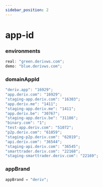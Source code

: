 ```yaml
---
sidebar_position: 2
---
```


# app-id

### environments

```js
real: "green.derivws.com";
demo: "blue.derivws.com";
```

### domainAppId

```js
"deriv.app": "16929";
"app.deriv.com": "16929";
"staging-app.deriv.com": "16303";
"app.deriv.me": "1411";
"staging-app.deriv.me": "1411";
"app.deriv.be": "30767";
"staging-app.deriv.be": "31186";
"binary.com": "1";
"test-app.deriv.com": "51072";
"p2p.deriv.com": "61859";
"staging-p2p.deriv.com": "62019";
"api.deriv.com": "36544";
"staging-api.deriv.com": "36545";
"smarttrader.deriv.com": "22168";
"staging-smarttrader.deriv.com": "22169";
```

### appBrand

```js
appBrand = "deriv";
```
